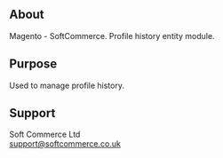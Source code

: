 ## About
Magento - SoftCommerce. Profile history entity module.

## Purpose
Used to manage profile history.

## Support
Soft Commerce Ltd <br />
support@softcommerce.co.uk
